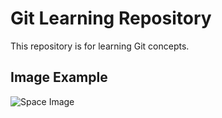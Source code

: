 # Git Learning Repository

This repository is for learning Git concepts.

## Image Example
![Space Image](photos/space.jpg)
